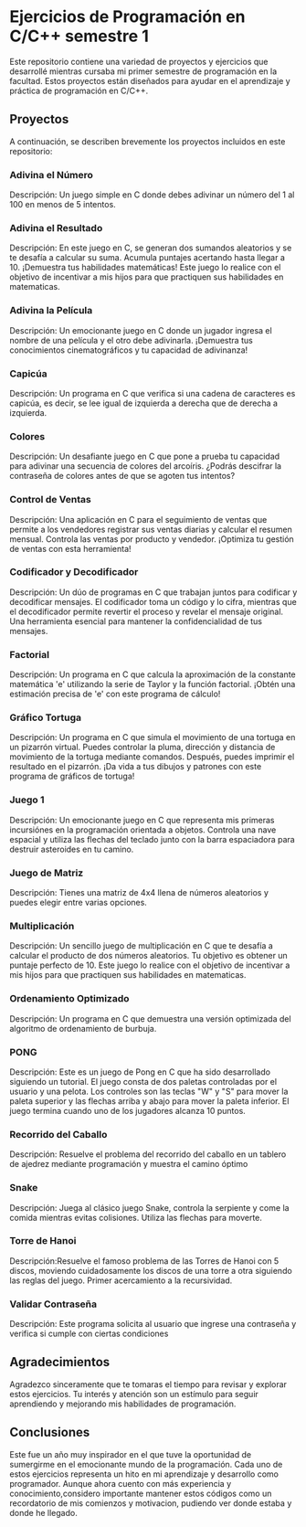 # Ejercicios de Programación en C/C++ semestre 1

Este repositorio contiene una variedad de proyectos y ejercicios que desarrollé mientras cursaba mi primer semestre de programación en la facultad. Estos proyectos están diseñados para ayudar en el aprendizaje y práctica de programación en C/C++.

## Proyectos

A continuación, se describen brevemente los proyectos incluidos en este repositorio:

### Adivina el Número

Descripción: Un juego simple en C donde debes adivinar un número del 1 al 100 en menos de 5 intentos.

### Adivina el Resultado

Descripción: En este juego en C, se generan dos sumandos aleatorios y se te desafía a calcular su suma. Acumula puntajes acertando hasta llegar a 10. 
¡Demuestra tus habilidades matemáticas!
Este juego lo realice con el objetivo de incentivar a mis hijos para que practiquen sus habilidades en matematicas.

### Adivina la Película

Descripción: Un emocionante juego en C donde un jugador ingresa el nombre de una película y el otro debe adivinarla. ¡Demuestra tus conocimientos cinematográficos y tu capacidad de adivinanza!
### Capicúa

Descripción: Un programa en C que verifica si una cadena de caracteres es capicúa, es decir, se lee igual de izquierda a derecha que de derecha a izquierda.

### Colores

Descripción: Un desafiante juego en C que pone a prueba tu capacidad para adivinar una secuencia de colores del arcoíris. ¿Podrás descifrar la contraseña de colores antes de que se agoten tus intentos?

### Control de Ventas

Descripción: Una aplicación en C para el seguimiento de ventas que permite a los vendedores registrar sus ventas diarias y calcular el resumen mensual. Controla las ventas por producto y vendedor. ¡Optimiza tu gestión de ventas con esta herramienta!

### Codificador y Decodificador

Descripción: Un dúo de programas en C que trabajan juntos para codificar y decodificar mensajes. El codificador toma un código y lo cifra, mientras que el decodificador permite revertir el proceso y revelar el mensaje original. Una herramienta esencial para mantener la confidencialidad de tus mensajes.

### Factorial

Descripción: Un programa en C que calcula la aproximación de la constante matemática 'e' utilizando la serie de Taylor y la función factorial. ¡Obtén una estimación precisa de 'e' con este programa de cálculo!

### Gráfico Tortuga

Descripción: Un programa en C que simula el movimiento de una tortuga en un pizarrón virtual. Puedes controlar la pluma, dirección y distancia de movimiento de la tortuga mediante comandos. Después, puedes imprimir el resultado en el pizarrón. ¡Da vida a tus dibujos y patrones con este programa de gráficos de tortuga!

### Juego 1

Descripción: Un emocionante juego en C que representa mis primeras incursiónes en la programación orientada a objetos. 
Controla una nave espacial y utiliza las flechas del teclado junto con la barra espaciadora para destruir asteroides en tu camino.

### Juego de Matriz

Descripción: Tienes una matriz de 4x4 llena de números aleatorios y puedes elegir entre varias opciones.

### Multiplicación

Descripción: Un sencillo juego de multiplicación en C que te desafía a calcular el producto de dos números aleatorios. 
Tu objetivo es obtener un puntaje perfecto de 10.
Este juego lo realice con el objetivo de incentivar a mis hijos para que practiquen sus habilidades en matematicas.

### Ordenamiento Optimizado

Descripción: Un programa en C que demuestra una versión optimizada del algoritmo de ordenamiento de burbuja.

### PONG

Descripción: Este es un juego de Pong en C que ha sido desarrollado siguiendo un tutorial.
El juego consta de dos paletas controladas por el usuario y una pelota.
Los controles son las teclas "W" y "S" para mover la paleta superior y las flechas arriba y abajo para mover la paleta inferior.
El juego termina cuando uno de los jugadores alcanza 10 puntos.

### Recorrido del Caballo

Descripción: Resuelve el problema del recorrido del caballo en un tablero de ajedrez mediante programación y muestra el camino óptimo

### Snake

Descripción: Juega al clásico juego Snake, controla la serpiente y come la comida mientras evitas colisiones.
Utiliza las flechas para moverte.

### Torre de Hanoi

Descripción:Resuelve el famoso problema de las Torres de Hanoi con 5 discos, moviendo cuidadosamente los discos de una torre a otra siguiendo las reglas del juego.
Primer acercamiento a la recursividad.

### Validar Contraseña

Descripción:  Este programa solicita al usuario que ingrese una contraseña y verifica si cumple con ciertas condiciones

## Agradecimientos

Agradezco sinceramente que te tomaras el tiempo para revisar y explorar estos ejercicios. Tu interés y atención son un estímulo para seguir aprendiendo y mejorando mis habilidades de programación.

## Conclusiones

Este fue un año muy inspirador en el que tuve la oportunidad de sumergirme en el emocionante mundo de la programación.
Cada uno de estos ejercicios representa un hito en mi aprendizaje y desarrollo como programador. 
Aunque ahora cuento con más experiencia y conocimiento,considero importante mantener estos códigos como un recordatorio de mis comienzos y motivacion, pudiendo ver donde estaba y donde he llegado.
